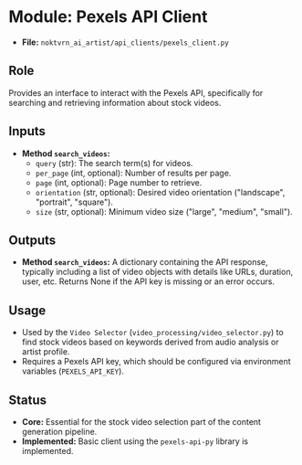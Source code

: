 # Module: Pexels API Client

*   **File:** `noktvrn_ai_artist/api_clients/pexels_client.py`

## Role

Provides an interface to interact with the Pexels API, specifically for searching and retrieving information about stock videos.

## Inputs

*   **Method `search_videos`:**
    *   `query` (str): The search term(s) for videos.
    *   `per_page` (int, optional): Number of results per page.
    *   `page` (int, optional): Page number to retrieve.
    *   `orientation` (str, optional): Desired video orientation ("landscape", "portrait", "square").
    *   `size` (str, optional): Minimum video size ("large", "medium", "small").

## Outputs

*   **Method `search_videos`:** A dictionary containing the API response, typically including a list of video objects with details like URLs, duration, user, etc. Returns None if the API key is missing or an error occurs.

## Usage

*   Used by the `Video Selector` (`video_processing/video_selector.py`) to find stock videos based on keywords derived from audio analysis or artist profile.
*   Requires a Pexels API key, which should be configured via environment variables (`PEXELS_API_KEY`).

## Status

*   **Core:** Essential for the stock video selection part of the content generation pipeline.
*   **Implemented:** Basic client using the `pexels-api-py` library is implemented.
